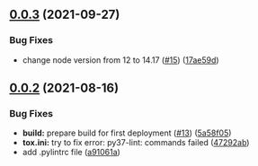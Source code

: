 ## [0.0.3](https://github.com/IBM/data-virtualization-on-cloud-python-sdk/compare/v0.0.2...v0.0.3) (2021-09-27)


### Bug Fixes

* change node version from 12 to 14.17 ([#15](https://github.com/IBM/data-virtualization-on-cloud-python-sdk/issues/15)) ([17ae59d](https://github.com/IBM/data-virtualization-on-cloud-python-sdk/commit/17ae59d2df2e3114679f6f617bdde0cfc6609bb9))

## [0.0.2](https://github.com/IBM/data-virtualization-on-cloud-python-sdk/compare/v0.0.1...v0.0.2) (2021-08-16)


### Bug Fixes

* **build:** prepare build for first deployment ([#13](https://github.com/IBM/data-virtualization-on-cloud-python-sdk/issues/13)) ([5a58f05](https://github.com/IBM/data-virtualization-on-cloud-python-sdk/commit/5a58f0595357c0f679eb0f59c6593b346dadf41a))
* **tox.ini:** try to fix error: py37-lint: commands failed ([47292ab](https://github.com/IBM/data-virtualization-on-cloud-python-sdk/commit/47292abedecca7d140ffae17b971edcc63e2926e))
* add .pylintrc file ([a91061a](https://github.com/IBM/data-virtualization-on-cloud-python-sdk/commit/a91061a9acf63a1b41eb36d8bd1f184ea078a326))
